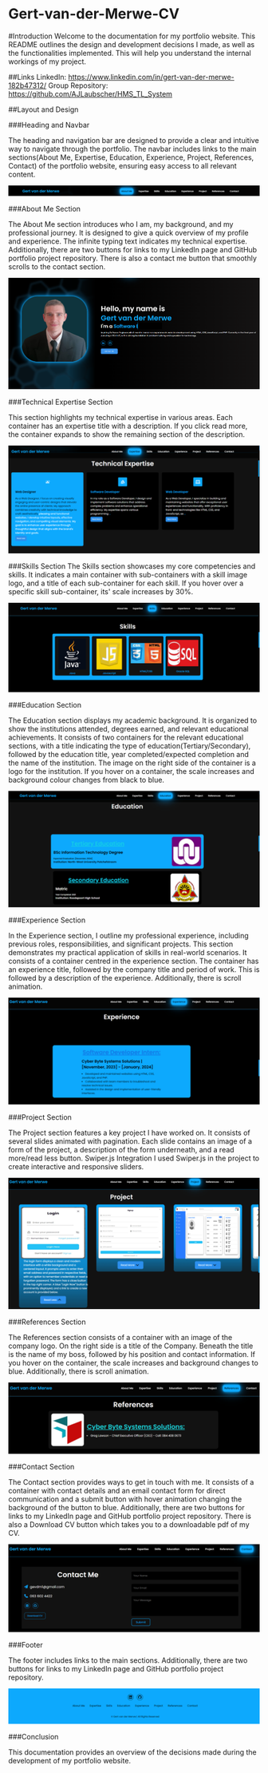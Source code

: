 # Gert-van-der-Merwe-CV

#Introduction
Welcome to the documentation for my portfolio website. This README outlines the design and development decisions I made, as well as the functionalities implemented. This will help you understand the internal workings of my project.

##Links
LinkedIn: https://www.linkedin.com/in/gert-van-der-merwe-182b47312/
Group Repository: https://github.com/AJLaubscher/HMS_TL_System

##Layout and Design

###Heading and Navbar

The heading and navigation bar are designed to provide a clear and intuitive way to navigate through the portfolio. The navbar includes links to the main sections(About Me, Expertise, Education, Experience, Project, References, Contact) of the portfolio website, ensuring easy access to all relevant content.

![alt text](navbar.png)

###About Me Section

The About Me section introduces who I am, my background, and my professional journey. It is designed to give a quick overview of my profile and experience. The infinite typing text indicates my technical expertise. Additionally, there are two buttons for links to my LinkedIn page and GitHub portfolio project repository. There is also a contact me button that smoothly scrolls to the contact section.

![alt text](AboutMeSection.png)

###Technical Expertise Section

This section highlights my technical expertise in various areas. Each container has an expertise title with a description. If you click read more, the container expands to show the remaining section of the description.

![alt text](expertiseSection.png)

###Skills Section
The Skills section showcases my core competencies and skills. It indicates a main container with sub-containers with a skill image logo, and a title of each sub-container for each skill. If you hover over a specific skill sub-container, its' scale increases by 30%.

![alt text](skillsSection.png)

###Education Section

The Education section displays my academic background. It is organized to show the institutions attended, degrees earned, and relevant educational achievements. It consists of two containers for the relevant educational sections, with a title indicating the type of education(Tertiary/Secondary), followed by the education title, year completed/expected completion and the name of the institution. The image on the right side of the container is a logo for the institution. If you hover on a container, the scale increases and background colour changes from black to blue.

![alt text](educationSection.png)

###Experience Section

In the Experience section, I outline my professional experience, including previous roles, responsibilities, and significant projects. This section demonstrates my practical application of skills in real-world scenarios. It consists of a container centred in the experience section. The container has an experience title, followed by the company title and period of work. This is followed by a description of the experience. Additionally, there is scroll animation.

![alt text](experienceSection.png)

###Project Section

The Project section features a key project I have worked on. It consists of several slides animated with pagination. Each slide contains an image of a form of the project, a description of the form underneath, and a read more/read less button.
Swiper.js Integration
I used Swiper.js in the project to create interactive and responsive sliders. 

![alt text](projectSection.png)

###References Section

The References section consists of a container with an image of the company logo. On the right side is a title of the Company. Beneath the title is the name of my boss, followed by his position and contact information. If you hover on the container, the scale increases and background changes to blue. Additionally, there is scroll animation.

![alt text](referencesSection.png)

###Contact Section

The Contact section provides ways to get in touch with me. It consists of a container with contact details and an email contact form for direct communication and a submit button with hover animation changing the background of the button to blue. Additionally, there are two buttons for links to my LinkedIn page and GitHub portfolio project repository. There is also a Download CV button which takes you to a downloadable pdf of my CV. 

![alt text](contactSection.png)

###Footer

The footer includes links to the main sections. Additionally, there are two buttons for links to my LinkedIn page and GitHub portfolio project repository.

![alt text](footer.png)

###Conclusion

This documentation provides an overview of the decisions made during the development of my portfolio website. 